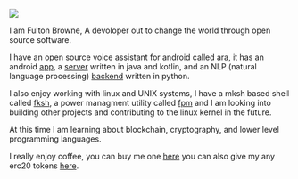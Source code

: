 ![](https://media.giphy.com/media/IBMavwmu4KEEw/giphy.gif)

I am Fulton Browne, A devoloper out to change the world through open source software.

I have an open source voice assistant for android called ara, it has an android [app](https://github.com/FultonBrowne/Ara-android), a [server](https://github.com/FultonBrowne/Ara-Server) written in java and kotlin, and an NLP (natural language processing) [backend](https://github.com/FultonBrowne/ara-nlp) written in python.

I also enjoy working with linux and UNIX systems, I have a mksh based shell called [fksh](https://github.com/FultonBrowne/fksh), a power managment utility called [fpm](https://github.com/FultonBrowne/fpm) and I am looking into building other projects and contributing to the linux kernel in the future.

At this time I am learning about blockchain, cryptography, and lower level programming languages.

I really enjoy coffee, you can buy me one [here](https://www.buymeacoffee.com/28EcqNL) you can also give my any erc20 tokens [here](https://etherscan.io/address/0xe7d960ee16d6fcddeb66b0afbbfa051f61ef0e6c).
